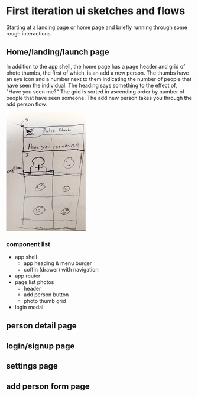 # First iteration ui sketches and flows

Starting at a landing page or home page and briefly running through some rough interactions.

## Home/landing/launch page
In addition to the app shell, the home page has a page header and grid of photo thumbs, the first of which, is an add a new person. The thumbs have an eye icon and a number next to them indicating the number of people that have seen the individual. The heading says something to the effect of, "Have you seen me?" The grid is sorted in ascending order by number of people that have seen someone. The add new person takes you through the add person flow.


![landing/homepage idea sketch](https://github.com/timBrockman/pulse-check/blob/ideation/ideas/img/home-land.JPG "landing/homepage idea sketch")

### component list

  - app shell
    - app heading & menu burger
    - coffin (drawer) with navigation
  - app router
  - page list photos
    - header
    - add person button
    - photo thumb grid
  - login modal

## person detail page

## login/signup page

## settings page

## add person form page

